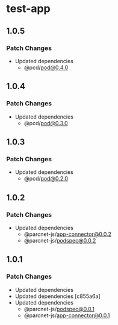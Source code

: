 # test-app

## 1.0.5

### Patch Changes

- Updated dependencies
  - @pcd/pod@0.4.0

## 1.0.4

### Patch Changes

- Updated dependencies
  - @pcd/pod@0.3.0

## 1.0.3

### Patch Changes

- Updated dependencies
  - @pcd/pod@0.2.0

## 1.0.2

### Patch Changes

- Updated dependencies
  - @parcnet-js/app-connector@0.0.2
  - @parcnet-js/podspec@0.0.2

## 1.0.1

### Patch Changes

- Updated dependencies
- Updated dependencies [c855a6a]
- Updated dependencies
  - @parcnet-js/podspec@0.0.1
  - @parcnet-js/app-connector@0.0.1
